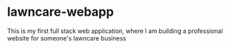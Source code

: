 # lawncare-webapp
This is my first full stack web application, where I am building a professional website for someone's lawncare business
